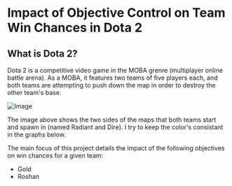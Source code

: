 # Impact of Objective Control on Team Win Chances in Dota 2

## What is Dota 2?

Dota 2 is a competitive video game in the MOBA grenre (multiplayer online battle arena). As a MOBA, it features two teams of five players each, and both teams are attempting to push down the map in order to destroy the other team's base.

![Image](https://static.wikia.nocookie.net/dota2_gamepedia/images/8/8d/Labelled_Map_7.20.png/revision/latest?cb=20181122205641&format=original)

The image above shows the two sides of the maps that both teams start and spawn in (named Radiant and Dire). I try to keep the color's consistant in the graphs below.

The main focus of this project details the impact of the following objectives on win chances for a given team:
* Gold
* Roshan


